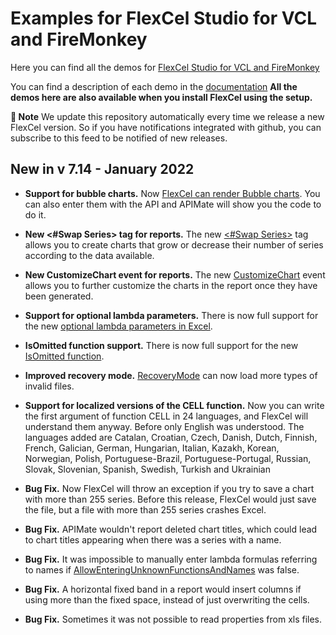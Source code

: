 ﻿# Examples for FlexCel Studio for VCL and FireMonkey

Here you can find all the demos for [FlexCel Studio for VCL and FireMonkey](http://www.tmssoftware.com/site/flexcel.asp)

You can find a description of each demo in the [documentation](https://doc.tmssoftware.com/flexcel/vcl/index.html)
**All the demos here are also available when you install FlexCel using the setup.**

**:book: Note** We update this repository automatically every time we release a new FlexCel version. So if you have notifications integrated with github, you can subscribe to this feed to be notified of new releases.


## New in v 7.14 - January 2022


- **Support for bubble charts.** Now [FlexCel can render Bubble charts](https://doc.tmssoftware.com/flexcel/vcl/about/supported-excel-charts.html#bubble). You can also enter them with the API and APIMate will show you the code to do it.

- **New &lt;#Swap Series> tag for reports.** The new [&lt;#Swap Series>](https://doc.tmssoftware.com/flexcel/vcl/guides/reports-tag-reference.html#swap-series) tag allows you to create charts that grow or decrease their number of series according to the data available.

- **New CustomizeChart event for reports.** The new [CustomizeChart](https://doc.tmssoftware.com/flexcel/vcl/api/FlexCel.Report/TFlexCelReport/CustomizeChart.html) event allows you to further customize the charts in the report once they have been generated.

- **Support for optional lambda parameters.** There is now full support for the new [optional lambda parameters in Excel](https://insider.office.com/blog/new-lambda-functions-available-in-excel).

- **IsOmitted function support.** There is now full support for the new [IsOmitted function](https://support.microsoft.com/en-us/office/isomitted-function-831d6fbc-0f07-40c4-9c5b-9c73fd1d60c1).

- **Improved recovery mode.** [RecoveryMode](https://doc.tmssoftware.com/flexcel/vcl/api/FlexCel.Core/TExcelFile/RecoveryMode.html) can now load more types of invalid files.

- **Support for localized versions of the CELL function.** Now you can write the first argument of function CELL in 24 languages, and FlexCel will understand them anyway. Before only English was understood. The languages added are Catalan, Croatian, Czech, Danish, Dutch, Finnish, French, Galician, German, Hungarian, Italian, Kazakh, Korean, Norwegian, Polish, Portuguese-Brazil, Portuguese-Portugal, Russian, Slovak, Slovenian, Spanish, Swedish, Turkish and Ukrainian

- **Bug Fix.** Now FlexCel will throw an exception if you try to save a chart with more than 255 series. Before this release, FlexCel would just save the file, but a file with more than 255 series crashes Excel.

- **Bug Fix.** APIMate wouldn't report deleted chart titles, which could lead to chart titles appearing when there was a series with a name.

- **Bug Fix.** It was impossible to manually enter lambda formulas referring to names if [AllowEnteringUnknownFunctionsAndNames](https://doc.tmssoftware.com/flexcel/vcl/api/FlexCel.Core/TExcelFile/AllowEnteringUnknownFunctionsAndNames.html) was false.

- **Bug Fix.** A horizontal fixed band in a report would insert columns if using more than the fixed space, instead of just overwriting the cells.

- **Bug Fix.** Sometimes it was not possible to read properties from xls files.

